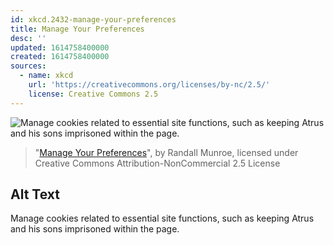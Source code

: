 ```yaml
---
id: xkcd.2432-manage-your-preferences
title: Manage Your Preferences
desc: ''
updated: 1614758400000
created: 1614758400000
sources:
  - name: xkcd
    url: 'https://creativecommons.org/licenses/by-nc/2.5/'
    license: Creative Commons 2.5
---
```

![Manage cookies related to essential site functions, such as keeping Atrus and his sons imprisoned within the page.](https://imgs.xkcd.com/comics/manage_your_preferences.png)
> "[Manage Your Preferences](https://xkcd.com/2432/)", by Randall Munroe, licensed under Creative Commons Attribution-NonCommercial 2.5 License

## Alt Text
Manage cookies related to essential site functions, such as keeping Atrus and his sons imprisoned within the page.
